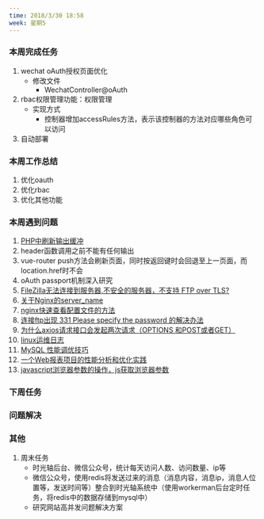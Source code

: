 ```yaml
---
time: 2018/3/30 18:58
week: 星期5
---
```


### 本周完成任务
1. wechat oAuth授权页面优化
    - 修改文件
        - WechatController@oAuth
2. rbac权限管理功能：权限管理 
    - 实现方式
        - 控制器增加accessRules方法，表示该控制器的方法对应哪些角色可以访问
3. 自动部署
### 本周工作总结
1. 优化oauth
2. 优化rbac
3. 优化其他功能
### 本周遇到问题
1. [PHP中刷新输出缓冲](https://www.cnblogs.com/mutuan/archive/2012/03/18/2404957.html)
2. header函数调用之前不能有任何输出
3. vue-router push方法会刷新页面，同时按返回键时会回退至上一页面，而location.href时不会
4. oAuth passport机制深入研究
5. [FileZilla无法连接到服务器,不安全的服务器，不支持 FTP over TLS?](https://blog.csdn.net/ztchun/article/details/72794438)
6. [关于Nginx的server_name](http://blog.51cto.com/onlyzq/535279)
7. [nginx快速查看配置文件的方法](https://blog.csdn.net/fdipzone/article/details/77199042)
8. [连接ftp出现 331 Please specify the password 的解决办法](https://blog.csdn.net/qq_19560943/article/details/78349899)
9. [ 为什么axios请求接口会发起两次请求（OPTIONS 和POST或者GET）](https://blog.csdn.net/qq_27626333/article/details/77005911)
10. [linux运维日志](https://www.centos.bz/)
11. [MySQL 性能调优技巧](https://juejin.im/entry/5a31ea98f265da432b4ad527)
12. [一个Web报表项目的性能分析和优化实践](https://www.kancloud.cn/lw198962/codeperformance/107446)
13. [javascript浏览器参数的操作，js获取浏览器参数](https://www.cnblogs.com/miskis/p/6165141.html)
### 下周任务

### 问题解决

### 其他
1. 周末任务
    - 时光轴后台、微信公众号，统计每天访问人数、访问数量、ip等
    - 微信公众号，使用redis将发送过来的消息（消息内容，消息ip，消息人位置等，发送时间等）整合到时光轴系统中（使用workerman后台定时任务，将redis中的数据存储到mysql中）
    - 研究网站高并发问题解决方案
